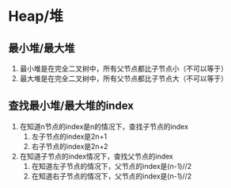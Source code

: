 # Heap/堆

## 最小堆/最大堆
1. 最小堆是在完全二叉树中，所有父节点都比子节点小（不可以等于）
2. 最大堆是在完全二叉树中，所有父节点都比子节点大（不可以等于）

## 查找最小堆/最大堆的index
1. 在知道n节点的index是n的情况下，查找子节点的index
   1. 左子节点的index是2n+1
   2. 右子节点的index是2n+2
2. 在知道子节点的index情况下，查找父节点的index
   1. 在知道左子节点的情况下，父节点的index是(n-1)//2
   2. 在知道右子节点的情况下，父节点的index是(n-1)//2